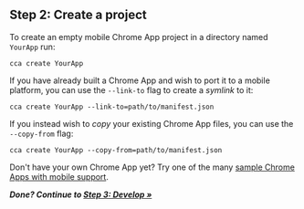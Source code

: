 ## Step 2: Create a project

To create an empty mobile Chrome App project in a directory named `YourApp` run:

    cca create YourApp

If you have already built a Chrome App and wish to port it to a mobile platform, you can use the `--link-to` flag to create a _symlink_ to it:

    cca create YourApp --link-to=path/to/manifest.json

If you instead wish to _copy_ your existing Chrome App files, you can use the `--copy-from` flag:

    cca create YourApp --copy-from=path/to/manifest.json

Don't have your own Chrome App yet? Try one of the many [sample Chrome Apps with mobile support](https://github.com/GoogleChrome/chrome-app-samples#mobile-support).

_**Done? Continue to [Step 3: Develop &raquo;](Develop.md)**_
